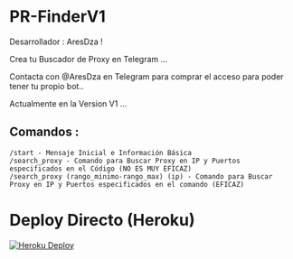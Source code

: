 # PR-FinderV1

Desarrollador : AresDza !

Crea tu Buscador de Proxy en Telegram ...

Contacta con @AresDza en Telegram para comprar el acceso para poder tener tu propio bot..

Actualmente en la Version V1 ...

## Comandos :
    /start - Mensaje Inicial e Información Básica
    /search_proxy - Comando para Buscar Proxy en IP y Puertos especificados en el Código (NO ES MUY EFICAZ)
    /search_proxy (rango_minimo-rango_max) (ip) - Comando para Buscar Proxy en IP y Puertos especificados en el comando (EFICAZ)

# Deploy Directo (Heroku)
[![Heroku Deploy](https://www.herokucdn.com/deploy/button.svg)](https://heroku.com/deploy?template=https://github.com/AresDza/PR-FinderV1)
